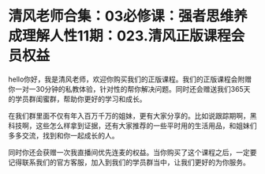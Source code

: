 # 清风老师合集：03必修课：强者思维养成理解人性11期：023.清风正版课程会员权益

hello你好，我是清风老师，欢迎你购买我们的正版课程。我们的正版课程会附赠你一对一30分钟的私教体验，针对性的帮你解决问题。同时还会赠送我们365天的学员群闺蜜群，帮助你更好的学习和成长。

在我们群里面不仅有年入百万千万的姐妹，更有大家分享的。比如说跟踪期啊，黑科技啊，这些怎么样拿到证据，还有大家推荐的一些平时用的生活用品，和姐妹们多多交流，找到和你一起成长的人。

同时你还会获赠一次我直播间优先连麦的权益。当你购买了这个课程之后，一定要记得联系我们的官方客服，加入到我们的学员群当中，让我们更好的为你服务。

